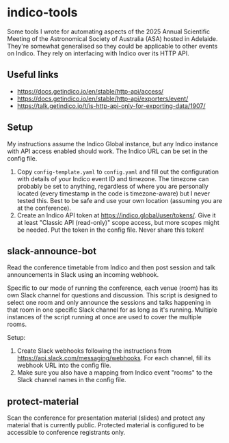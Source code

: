 # indico-tools

Some tools I wrote for automating aspects of the 2025 Annual Scientific Meeting of the Astronomical Society of Australia (ASA) hosted in Adelaide. They're somewhat generalised so they could be applicable to other events on Indico. They rely on interfacing with Indico over its HTTP API.

## Useful links
- https://docs.getindico.io/en/stable/http-api/access/
- https://docs.getindico.io/en/stable/http-api/exporters/event/
- https://talk.getindico.io/t/is-http-api-only-for-exporting-data/1907/

## Setup

My instructions assume the Indico Global instance, but any Indico instance with API access enabled should work. The Indico URL can be set in the config file.

1. Copy `config-template.yaml` to `config.yaml` and fill out the configuration with details of your Indico event ID and timezone. The timezone can probably be set to anything, regardless of where you are personally located (every timestamp in the code is timezone-aware) but I never tested this. Best to be safe and use your own location (assuming you are at the conference).
2. Create an Indico API token at https://indico.global/user/tokens/. Give it at least "Classic API (read-only)" scope access, but more scopes might be needed. Put the token in the config file. Never share this token!

## slack-announce-bot

Read the conference timetable from Indico and then post session and talk announcements in Slack using an incoming webhook.

Specific to our mode of running the conference, each venue (room) has its own Slack channel for questions and discussion. This script is designed to select one room and only announce the sessions and talks happening in that room in one specific Slack channel for as long as it's running. Multiple instances of the script running at once are used to cover the multiple rooms.

Setup:
1. Create Slack webhooks following the instructions from https://api.slack.com/messaging/webhooks. For each channel, fill its webhook URL into the config file.
2. Make sure you also have a mapping from Indico event "rooms" to the Slack channel names in the config file.

## protect-material

Scan the conference for presentation material (slides) and protect any material that is currently public. Protected material is configured to be accessible to conference registrants only.
